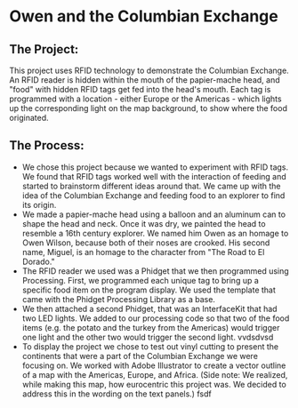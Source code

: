 # Owen and the Columbian Exchange

## The Project: 
This project uses RFID technology to demonstrate the Columbian Exchange. An RFID reader is hidden within the mouth of the papier-mache head, and "food" with hidden RFID tags get fed into the head's mouth. Each tag is programmed with a location - either Europe or the Americas - which lights up the corresponding light on the map background, to show where the food originated. 

## The Process: 
- We chose this project because we wanted to experiment with RFID tags. We found that RFID tags worked well with the interaction of feeding and started to brainstorm different ideas around that. We came up with the idea of the Columbian Exchange and feeding food to an explorer to find its origin. 
- We made a papier-mache head using a balloon and an aluminum can to shape the head and neck. Once it was dry, we painted the head to resemble a 16th century explorer. We named him Owen as an homage to Owen Wilson, because both of their noses are crooked. His second name, Miguel, is an homage to the character from "The Road to El Dorado." 
- The RFID reader we used was a Phidget that we then programmed using Processing. First, we programmed each unique tag to bring up a specific food item on the program display. We used the template that came with the Phidget Processing Library as a base. 
- We then attached a second Phidget, that was an InterfaceKit that had two LED lights. We added to our processing code so that two of the food items (e.g. the potato and the turkey from the Americas) would trigger one light and the other two would trigger the second light. vvdsdvsd
- To display the project we chose to test out vinyl cutting to present the continents that were a part of the Columbian Exchange we were focusing on. We worked with Adobe Illustrator to create a vector outline of a map with the Americas, Europe, and Africa. (Side note: We realized, while making this map, how eurocentric this project was. We decided to address this in the wording on the text panels.) 
fsdf
